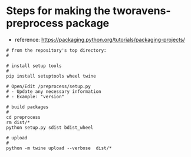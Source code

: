 
# Steps for making the tworavens-preprocess package

- reference: https://packaging.python.org/tutorials/packaging-projects/

```
# from the repository's top directory:
#

# install setup tools
#
pip install setuptools wheel twine

# Open/Edit /preprocess/setup.py
# - Update any necessary information
# - Example: "version"

# build packages
#
cd preprocess
rm dist/*
python setup.py sdist bdist_wheel

# upload
#
python -m twine upload --verbose  dist/*
```
